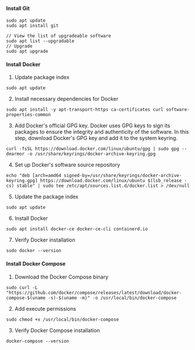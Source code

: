 #### Install Git ####
```shell
sudo apt update
sudo apt install git

// View the list of upgradeable software
sudo apt list --upgradable
// Upgrade
sudo apt upgrade
```

#### Install Docker ####
1. Update package index
```shell
sudo apt update
```
2. Install necessary dependencies for Docker
```shell
sudo apt install -y apt-transport-https ca-certificates curl software-properties-common
```
3. Add Docker's official GPG key. Docker uses GPG keys to sign its packages to ensure the integrity and authenticity of the software. In this step, download Docker's GPG key and add it to the system keyring.
```shell
curl -fsSL https://download.docker.com/linux/ubuntu/gpg | sudo gpg --dearmor -o /usr/share/keyrings/docker-archive-keyring.gpg
```
4. Set up Docker's software source repository
```shell
echo "deb [arch=amd64 signed-by=/usr/share/keyrings/docker-archive-keyring.gpg] https://download.docker.com/linux/ubuntu $(lsb_release -cs) stable" | sudo tee /etc/apt/sources.list.d/docker.list > /dev/null
```
5. Update the package index
```shell
sudo apt update
```
6. Install Docker
```shell
sudo apt install docker-ce docker-ce-cli containerd.io
```
7. Verify Docker installation
```shell
sudo docker --version
```

#### Install Docker Compose ####
1. Download the Docker Compose binary
```shell
sudo curl -L "https://github.com/docker/compose/releases/latest/download/docker-compose-$(uname -s)-$(uname -m)" -o /usr/local/bin/docker-compose
```
2. Add execute permissions
```shell
sudo chmod +x /usr/local/bin/docker-compose
```
3. Verify Docker Compose installation
```shell
docker-compose --version
```


